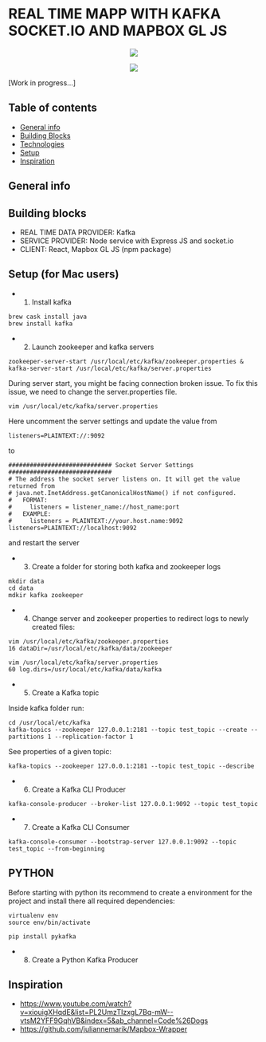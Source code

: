 # REAL TIME MAPP WITH KAFKA SOCKET.IO AND MAPBOX GL JS


<p align="center"><img  src="readme/trafi_data.gif"></p>
<p align="center"><img  src="readme/bus_ride.gif"></p>

[Work in progress...]


## Table of contents
* [General info](#general-info)
* [Building Blocks](#building-blocks)
* [Technologies](#technologies)
* [Setup](#setup)
* [Inspiration](#inspiration)


## General info

## Building blocks

* REAL TIME DATA PROVIDER: Kafka
* SERVICE PROVIDER: Node service with Express JS and socket.io
* CLIENT: React, Mapbox GL JS (npm package)


## Setup (for Mac users)

* 1. Install kafka 
```
brew cask install java
brew install kafka
```
* 2. Launch zookeeper and kafka servers
```
zookeeper-server-start /usr/local/etc/kafka/zookeeper.properties & kafka-server-start /usr/local/etc/kafka/server.properties
```

During server start, you might be facing connection broken issue.
To fix this issue, we need to change the server.properties file.
```
vim /usr/local/etc/kafka/server.properties
```
Here uncomment the server settings and update the value from
```
listeners=PLAINTEXT://:9092
```
to
```
############################# Socket Server Settings #############################
# The address the socket server listens on. It will get the value returned from 
# java.net.InetAddress.getCanonicalHostName() if not configured.
#   FORMAT:
#     listeners = listener_name://host_name:port
#   EXAMPLE:
#     listeners = PLAINTEXT://your.host.name:9092
listeners=PLAINTEXT://localhost:9092
```
and restart the server

* 3. Create a folder for storing both kafka and zookeeper logs
```
mkdir data
cd data
mdkir kafka zookeeper
```

* 4. Change server and zookeeper properties to redirect logs to newly created files:
```
vim /usr/local/etc/kafka/zookeeper.properties
16 dataDir=/usr/local/etc/kafka/data/zookeeper
```
```
vim /usr/local/etc/kafka/server.properties
60 log.dirs=/usr/local/etc/kafka/data/kafka
```

* 5. Create a Kafka topic

Inside kafka folder run:
```
cd /usr/local/etc/kafka
kafka-topics --zookeeper 127.0.0.1:2181 --topic test_topic --create --partitions 1 --replication-factor 1
```

See properties of a given topic:
```
kafka-topics --zookeeper 127.0.0.1:2181 --topic test_topic --describe
```

* 6. Create a Kafka CLI Producer 
```
kafka-console-producer --broker-list 127.0.0.1:9092 --topic test_topic
```

* 7. Create a Kafka CLI Consumer
```
kafka-console-consumer --bootstrap-server 127.0.0.1:9092 --topic test_topic --from-beginning
```

## PYTHON

Before starting with python its recommend to create a environment for the project and install there all required dependencies:

```
virtualenv env
source env/bin/activate
```
```
pip install pykafka
```

* 8. Create a Python Kafka Producer


## Inspiration
* https://www.youtube.com/watch?v=xiouigXHqdE&list=PL2UmzTIzxgL7Bq-mW--vtsM2YFF9GqhVB&index=5&ab_channel=Code%26Dogs
* https://github.com/juliannemarik/Mapbox-Wrapper
